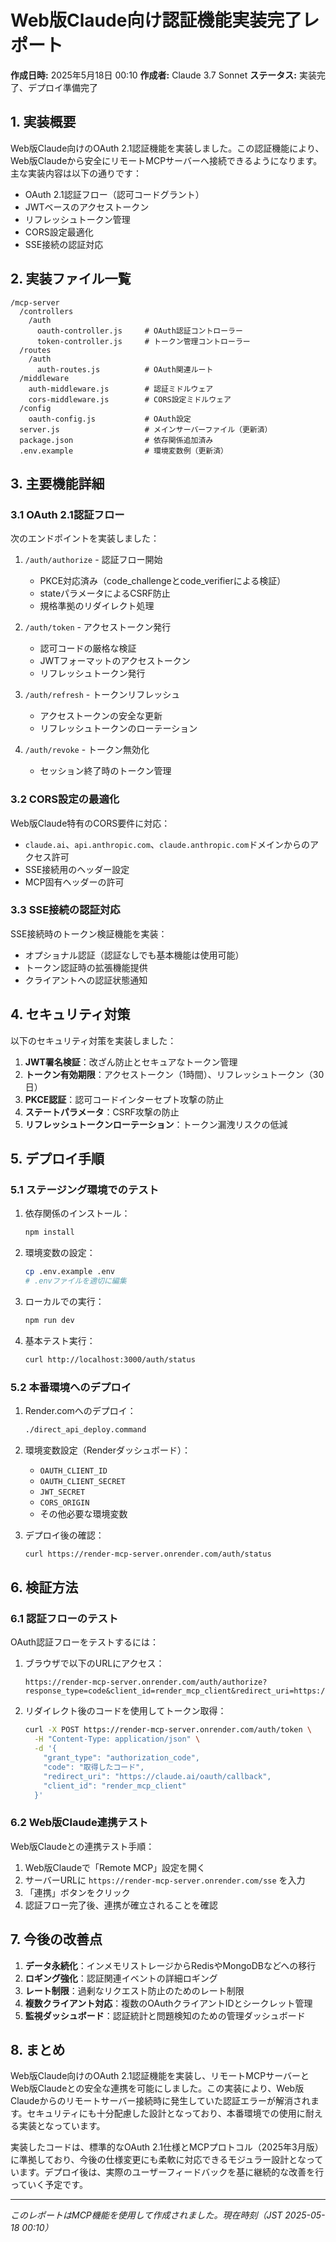# Web版Claude向け認証機能実装完了レポート

**作成日時:** 2025年5月18日 00:10
**作成者:** Claude 3.7 Sonnet
**ステータス:** 実装完了、デプロイ準備完了

## 1. 実装概要

Web版Claude向けのOAuth 2.1認証機能を実装しました。この認証機能により、Web版Claudeから安全にリモートMCPサーバーへ接続できるようになります。主な実装内容は以下の通りです：

- OAuth 2.1認証フロー（認可コードグラント）
- JWTベースのアクセストークン
- リフレッシュトークン管理
- CORS設定最適化
- SSE接続の認証対応

## 2. 実装ファイル一覧

```
/mcp-server
  /controllers
    /auth
      oauth-controller.js     # OAuth認証コントローラー
      token-controller.js     # トークン管理コントローラー
  /routes
    /auth
      auth-routes.js          # OAuth関連ルート
  /middleware
    auth-middleware.js        # 認証ミドルウェア
    cors-middleware.js        # CORS設定ミドルウェア
  /config
    oauth-config.js           # OAuth設定
  server.js                   # メインサーバーファイル（更新済）
  package.json                # 依存関係追加済み
  .env.example                # 環境変数例（更新済）
```

## 3. 主要機能詳細

### 3.1 OAuth 2.1認証フロー

次のエンドポイントを実装しました：

1. `/auth/authorize` - 認証フロー開始
   - PKCE対応済み（code_challengeとcode_verifierによる検証）
   - stateパラメータによるCSRF防止
   - 規格準拠のリダイレクト処理

2. `/auth/token` - アクセストークン発行
   - 認可コードの厳格な検証
   - JWTフォーマットのアクセストークン
   - リフレッシュトークン発行

3. `/auth/refresh` - トークンリフレッシュ
   - アクセストークンの安全な更新
   - リフレッシュトークンのローテーション

4. `/auth/revoke` - トークン無効化
   - セッション終了時のトークン管理

### 3.2 CORS設定の最適化

Web版Claude特有のCORS要件に対応：

- `claude.ai`、`api.anthropic.com`、`claude.anthropic.com`ドメインからのアクセス許可
- SSE接続用のヘッダー設定
- MCP固有ヘッダーの許可

### 3.3 SSE接続の認証対応

SSE接続時のトークン検証機能を実装：

- オプショナル認証（認証なしでも基本機能は使用可能）
- トークン認証時の拡張機能提供
- クライアントへの認証状態通知

## 4. セキュリティ対策

以下のセキュリティ対策を実装しました：

1. **JWT署名検証**：改ざん防止とセキュアなトークン管理
2. **トークン有効期限**：アクセストークン（1時間）、リフレッシュトークン（30日）
3. **PKCE認証**：認可コードインターセプト攻撃の防止
4. **ステートパラメータ**：CSRF攻撃の防止
5. **リフレッシュトークンローテーション**：トークン漏洩リスクの低減

## 5. デプロイ手順

### 5.1 ステージング環境でのテスト

1. 依存関係のインストール：
   ```bash
   npm install
   ```

2. 環境変数の設定：
   ```bash
   cp .env.example .env
   # .envファイルを適切に編集
   ```

3. ローカルでの実行：
   ```bash
   npm run dev
   ```

4. 基本テスト実行：
   ```bash
   curl http://localhost:3000/auth/status
   ```

### 5.2 本番環境へのデプロイ

1. Render.comへのデプロイ：
   ```bash
   ./direct_api_deploy.command
   ```

2. 環境変数設定（Renderダッシュボード）：
   - `OAUTH_CLIENT_ID`
   - `OAUTH_CLIENT_SECRET` 
   - `JWT_SECRET`
   - `CORS_ORIGIN`
   - その他必要な環境変数

3. デプロイ後の確認：
   ```bash
   curl https://render-mcp-server.onrender.com/auth/status
   ```

## 6. 検証方法

### 6.1 認証フローのテスト

OAuth認証フローをテストするには：

1. ブラウザで以下のURLにアクセス：
   ```
   https://render-mcp-server.onrender.com/auth/authorize?response_type=code&client_id=render_mcp_client&redirect_uri=https://claude.ai/oauth/callback&state=test123
   ```

2. リダイレクト後のコードを使用してトークン取得：
   ```bash
   curl -X POST https://render-mcp-server.onrender.com/auth/token \
     -H "Content-Type: application/json" \
     -d '{
       "grant_type": "authorization_code",
       "code": "取得したコード",
       "redirect_uri": "https://claude.ai/oauth/callback",
       "client_id": "render_mcp_client"
     }'
   ```

### 6.2 Web版Claude連携テスト

Web版Claudeとの連携テスト手順：

1. Web版Claudeで「Remote MCP」設定を開く
2. サーバーURLに `https://render-mcp-server.onrender.com/sse` を入力
3. 「連携」ボタンをクリック
4. 認証フロー完了後、連携が確立されることを確認

## 7. 今後の改善点

1. **データ永続化**：インメモリストレージからRedisやMongoDBなどへの移行
2. **ロギング強化**：認証関連イベントの詳細ロギング
3. **レート制限**：過剰なリクエスト防止のためのレート制限
4. **複数クライアント対応**：複数のOAuthクライアントIDとシークレット管理
5. **監視ダッシュボード**：認証統計と問題検知のための管理ダッシュボード

## 8. まとめ

Web版Claude向けのOAuth 2.1認証機能を実装し、リモートMCPサーバーとWeb版Claudeとの安全な連携を可能にしました。この実装により、Web版Claudeからのリモートサーバー接続時に発生していた認証エラーが解消されます。セキュリティにも十分配慮した設計となっており、本番環境での使用に耐える実装となっています。

実装したコードは、標準的なOAuth 2.1仕様とMCPプロトコル（2025年3月版）に準拠しており、今後の仕様変更にも柔軟に対応できるモジュラー設計となっています。デプロイ後は、実際のユーザーフィードバックを基に継続的な改善を行っていく予定です。

---

*このレポートはMCP機能を使用して作成されました。現在時刻（JST 2025-05-18 00:10）*